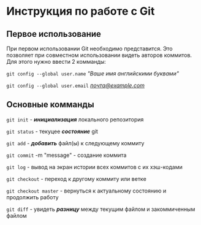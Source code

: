 # Инструкция по работе с Git

## Первое использование
При первом использовании Git необходимо представится. Это позволяет при совместном использовании видеть авторов коммитов. Для этого нужно ввести 2 комманды:

```git config --global user.name``` *"Ваше имя английскими буквами"*

```git config --global user.email``` *почта@example.com*

## Основные комманды

```git init``` - _**инициализация**_ локального репозитория

```git status``` - текуцее ***состояние*** git

```git add``` - ___добавить___ файл(ы) к следующему коммиту

```git commit``` -m "message" - создание коммита

```git log``` - вывод на экран истории всех коммитов с их хэш-кодами

```git checkout``` - переход к другому коммиту или ветке

```git checkout master``` - вернуться к актуальному состоянию и продолжить работу

```git diff``` - увидеть **_разницу_** между текущим файлом и закоммиченным файлом